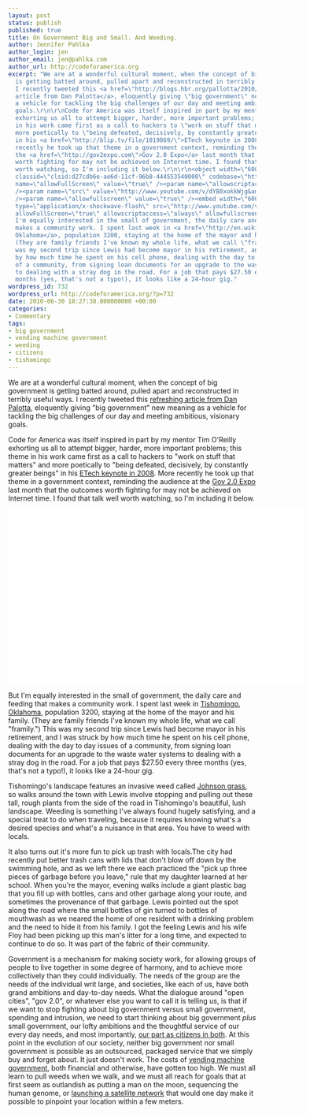 ```yaml
---
layout: post
status: publish
published: true
title: On Government Big and Small. And Weeding.
author: Jennifer Pahlka
author_login: jen
author_email: jen@pahlka.com
author_url: http://codeforamerica.org
excerpt: "We are at a wonderful cultural moment, when the concept of big government
  is getting batted around, pulled apart and reconstructed in terribly useful ways.
  I recently tweeted this <a href=\"http://blogs.hbr.org/pallotta/2010/06/give-me-big-government-not-ubi.html\">refreshing
  article from Dan Palotta</a>, eloquently giving \"big government\" new meaning as
  a vehicle for tackling the big challenges of our day and meeting ambitious, visionary
  goals.\r\n\r\nCode for America was itself inspired in part by my mentor Tim O'Reilly
  exhorting us all to attempt bigger, harder, more important problems; this theme
  in his work came first as a call to hackers to \"work on stuff that matters\" and
  more poetically to \"being defeated, decisively, by constantly greater beings\"
  in his <a href=\"http://blip.tv/file/1019869/\">ETech keynote in 2008</a>. More
  recently he took up that theme in a government context, reminding the audience at
  the <a href=\"http://gov2expo.com\">Gov 2.0 Expo</a> last month that the outcomes
  worth fighting for may not be achieved on Internet time. I found that talk well
  worth watching, so I'm including it below.\r\n\r\n<object width=\"600\" height=\"355\"
  classid=\"clsid:d27cdb6e-ae6d-11cf-96b8-444553540000\" codebase=\"http://download.macromedia.com/pub/shockwave/cabs/flash/swflash.cab#version=6,0,40,0\"><param
  name=\"allowFullScreen\" value=\"true\" /><param name=\"allowscriptaccess\" value=\"always\"
  /><param name=\"src\" value=\"http://www.youtube.com/v/dYB8xokkWjg&amp;hl=en_US&amp;fs=1&amp;rel=0\"
  /><param name=\"allowfullscreen\" value=\"true\" /><embed width=\"600\" height=\"355\"
  type=\"application/x-shockwave-flash\" src=\"http://www.youtube.com/v/dYB8xokkWjg&amp;hl=en_US&amp;fs=1&amp;rel=0\"
  allowFullScreen=\"true\" allowscriptaccess=\"always\" allowfullscreen=\"true\" /></object>\r\n\r\nBut
  I'm equally interested in the small of government, the daily care and feeding that
  makes a community work. I spent last week in <a href=\"http://en.wikipedia.org/wiki/Tishomingo,_Oklahoma\">Tishomingo,
  Oklahoma</a>, population 3200, staying at the home of the mayor and his family.
  (They are family friends I've known my whole life, what we call \"framily.\") This
  was my second trip since Lewis had become mayor in his retirement, and I was struck
  by how much time he spent on his cell phone, dealing with the day to day issues
  of a community, from signing loan documents for an upgrade to the waste water systems
  to dealing with a stray dog in the road. For a job that pays $27.50 every three
  months (yes, that's not a typo!), it looks like a 24-hour gig."
wordpress_id: 732
wordpress_url: http://codeforamerica.org/?p=732
date: 2010-06-30 18:27:38.000000000 +00:00
categories:
- Commentary
tags:
- big government
- vending machine government
- weeding
- citizens
- tishomingo
---
```

We are at a wonderful cultural moment, when the concept of big government is getting batted around, pulled apart and reconstructed in terribly useful ways. I recently tweeted this <a href="http://blogs.hbr.org/pallotta/2010/06/give-me-big-government-not-ubi.html">refreshing article from Dan Palotta</a>, eloquently giving "big government" new meaning as a vehicle for tackling the big challenges of our day and meeting ambitious, visionary goals.



Code for America was itself inspired in part by my mentor Tim O'Reilly exhorting us all to attempt bigger, harder, more important problems; this theme in his work came first as a call to hackers to "work on stuff that matters" and more poetically to "being defeated, decisively, by constantly greater beings" in his <a href="http://blip.tv/file/1019869/">ETech keynote in 2008</a>. More recently he took up that theme in a government context, reminding the audience at the <a href="http://gov2expo.com">Gov 2.0 Expo</a> last month that the outcomes worth fighting for may not be achieved on Internet time. I found that talk well worth watching, so I'm including it below.



<object width="600" height="355" classid="clsid:d27cdb6e-ae6d-11cf-96b8-444553540000" codebase="http://download.macromedia.com/pub/shockwave/cabs/flash/swflash.cab#version=6,0,40,0"><param name="allowFullScreen" value="true" /><param name="allowscriptaccess" value="always" /><param name="src" value="http://www.youtube.com/v/dYB8xokkWjg&amp;hl=en_US&amp;fs=1&amp;rel=0" /><param name="allowfullscreen" value="true" /><embed width="600" height="355" type="application/x-shockwave-flash" src="http://www.youtube.com/v/dYB8xokkWjg&amp;hl=en_US&amp;fs=1&amp;rel=0" allowFullScreen="true" allowscriptaccess="always" allowfullscreen="true" /></object>



But I'm equally interested in the small of government, the daily care and feeding that makes a community work. I spent last week in <a href="http://en.wikipedia.org/wiki/Tishomingo,_Oklahoma">Tishomingo, Oklahoma</a>, population 3200, staying at the home of the mayor and his family. (They are family friends I've known my whole life, what we call "framily.") This was my second trip since Lewis had become mayor in his retirement, and I was struck by how much time he spent on his cell phone, dealing with the day to day issues of a community, from signing loan documents for an upgrade to the waste water systems to dealing with a stray dog in the road. For a job that pays $27.50 every three months (yes, that's not a typo!), it looks like a 24-hour gig.

<!--more-->

Tishomingo's landscape features an invasive weed called <a href="http://www.google.com/search?client=safari&amp;rls=en&amp;q=johnson+grass&amp;ie=UTF-8&amp;oe=UTF-8">Johnson grass</a>, so walks around the town with Lewis involve stopping and pulling out these tall, rough plants from the side of the road in Tishomingo's beautiful, lush landscape. Weeding is something I've always found hugely satisfying, and a special treat to do when traveling, because it requires knowing what's a desired species and what's a nuisance in that area. You have to weed with locals.



It also turns out it's more fun to pick up trash with locals.The city had recently put better trash cans with lids that don't blow off down by the swimming hole, and as we left there we each practiced the "pick up three pieces of garbage before you leave‚" rule that my daughter learned at her school. When you're the mayor, evening walks include a giant plastic bag that you fill up with bottles, cans and other garbage along your route, and sometimes the provenance of that garbage. Lewis pointed out the spot along the road where the small bottles of gin turned to bottles of mouthwash as we neared the home of one resident with a drinking problem and the need to hide it from his family. I got the feeling Lewis and his wife Floy had been picking up this man's litter for a long time, and expected to continue to do so. It was part of the fabric of their community.



Government is a mechanism for making society work, for allowing groups of people to live together in some degree of harmony, and to achieve more collectively than they could individually. The needs of the group are the needs of the individual writ large, and societies, like each of us, have both grand ambitions and day-to-day needs. What the dialogue around "open cities", "gov 2.0", or whatever else you want to call it is telling us, is that if we want to stop fighting about big government versus small government, spending and intrusion, we need to start thinking about big government <em>plus</em> small government, our lofty ambitions and the thoughtful service of our every day needs, and most importantly, <a href="http://codeforamerica.org/2010/02/10/fostering-citizenship-with-transparency-and-active-listening/">our part as citizens in both</a>. At this point in the evolution of our society, neither big government nor small government is possible as an outsourced, packaged service that we simply buy and forget about. It just doesn't work. The costs of <a href="http://www.informationweek.com/blog/main/archives/2009/08/government_as_a.html">vending machine government</a>, both financial and otherwise, have gotten too high. We must all learn to pull weeds when we walk, and we must all reach for goals that at first seem as outlandish as putting a man on the moon, sequencing the human genome, or <a href="http://en.wikipedia.org/wiki/Global_Positioning_System#History">launching a satellite network</a> that would one day make it possible to pinpoint your location within a few meters.
